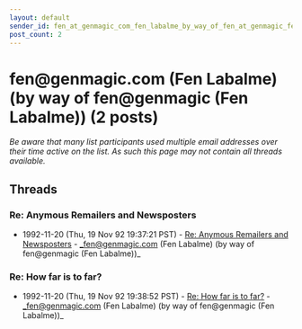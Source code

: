 ```yaml
---
layout: default
sender_id: fen_at_genmagic_com_fen_labalme_by_way_of_fen_at_genmagic_fen_labalme_
post_count: 2
---
```


# fen<span>@</span>genmagic.com (Fen Labalme) (by way of fen<span>@</span>genmagic (Fen Labalme)) (2 posts)

_Be aware that many list participants used multiple email addresses over their time active on the list. As such this page may not contain all threads available._

## Threads

### Re: Anymous Remailers and Newsposters
+ 1992-11-20 (Thu, 19 Nov 92 19:37:21 PST) - [Re: Anymous Remailers and Newsposters](/archive/1992/11/8d0d25b86b5ea96bb357bb0fe98eab0566d8a9b98d82cd2aca99bbe27df95eae) - _fen@genmagic.com (Fen Labalme) (by way of fen@genmagic (Fen Labalme))_

### Re: How far is to far?
+ 1992-11-20 (Thu, 19 Nov 92 19:38:52 PST) - [Re: How far is to far?](/archive/1992/11/d81b2cd12c6fca4ab9619e79c83a9b325de3c572e4b7a5c230c64176be8db5b1) - _fen@genmagic.com (Fen Labalme) (by way of fen@genmagic (Fen Labalme))_

